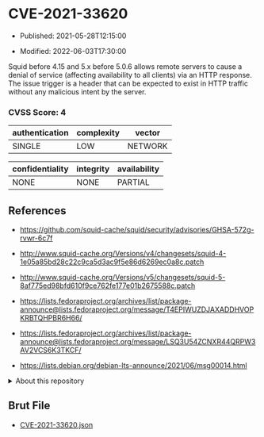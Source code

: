 # CVE-2021-33620

- Published: 2021-05-28T12:15:00

- Modified: 2022-06-03T17:30:00

Squid before 4.15 and 5.x before 5.0.6 allows remote servers to cause a denial of service (affecting availability to all clients) via an HTTP response. The issue trigger is a header that can be expected to exist in HTTP traffic without any malicious intent by the server.

### CVSS Score: **4**

| authentication | complexity | vector |
| --- | --- | --- |
| SINGLE | LOW | NETWORK |

| confidentiality | integrity | availability |
| --- | --- | --- |
| NONE | NONE | PARTIAL |

## References

* https://github.com/squid-cache/squid/security/advisories/GHSA-572g-rvwr-6c7f

* http://www.squid-cache.org/Versions/v4/changesets/squid-4-1e05a85bd28c22c9ca5d3ac9f5e86d6269ec0a8c.patch

* http://www.squid-cache.org/Versions/v5/changesets/squid-5-8af775ed98bfd610f9ce762fe177e01b2675588c.patch

* https://lists.fedoraproject.org/archives/list/package-announce@lists.fedoraproject.org/message/T4EPIWUZDJAXADDHVOPKRBTQHPBR6H66/

* https://lists.fedoraproject.org/archives/list/package-announce@lists.fedoraproject.org/message/LSQ3U54ZCNXR44QRPW3AV2VCS6K3TKCF/

* https://lists.debian.org/debian-lts-announce/2021/06/msg00014.html

<details>
<summary>About this repository</summary> 

  This repository is part of the project [Live Hack CVE](https://github.com/Live-Hack-CVE). Main website can be found [www.live-hack.org](https://www.live-hack.org) 
  
  Made by [Sn0wAlice](https://github.com/Sn0wAlice) for the people that care about security and need to have a feed of the latest CVEs. Hope you enjoy it, don't forget to star the repo and follow me on [Twitter](https://twitter.com/Sn0wAlice) and [Github](https://github.com/Sn0wAlice). And that is my [personnal website](https://www.alice-snow.me/)

  - [Home Page](https://github.com/Live-Hack-CVE)
  - [Framework](https://github.com/Live-Hack-CVE/cve-framework)
  - [CVE database](https://github.com/Live-Hack-CVE/full_database)
  - [Changelog](https://github.com/Live-Hack-CVE/Changelog)
</details>

## Brut File

* [CVE-2021-33620.json](https://raw.githubusercontent.com/Live-Hack-CVE/full_database/main/cves/2021/CVE-2021-33620.json)

